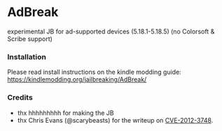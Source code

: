 # AdBreak
experimental JB for ad-supported devices (5.18.1-5.18.5) (no Colorsoft &amp; Scribe support)
### Installation
Please read install instructions on the kindle modding guide: https://kindlemodding.org/jailbreaking/AdBreak/
### Credits
* thx hhhhhhhhh for making the JB
* thx Chris Evans (@scarybeasts) for the writeup on [CVE-2012-3748](https://scarybeastsecurity.blogspot.com/2017/05/ode-to-use-after-free-one-vulnerable.html).
